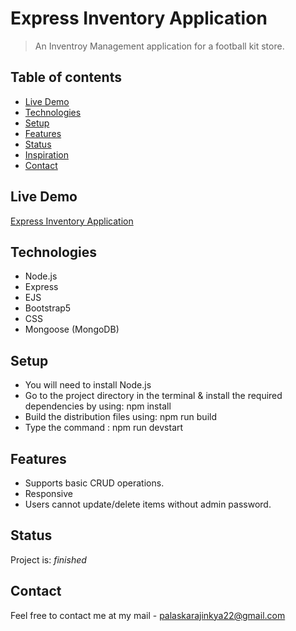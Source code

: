 # Express Inventory Application

> An Inventroy Management application for a football kit store.

## Table of contents

- [Live Demo](#live-demo)
- [Technologies](#technologies)
- [Setup](#setup)
- [Features](#features)
- [Status](#status)
- [Inspiration](#inspiration)
- [Contact](#contact)

## Live Demo

[Express Inventory Application](https://footystore-inventory.herokuapp.com/store)

## Technologies

- Node.js
- Express
- EJS
- Bootstrap5
- CSS
- Mongoose (MongoDB)

## Setup

* You will need to install Node.js
* Go to the project directory in the terminal & install the required dependencies by using: npm install
* Build the distribution files using: npm run build
* Type the command : npm run devstart


## Features

- Supports basic CRUD operations.
- Responsive
- Users cannot update/delete items without admin password.

## Status

Project is: _finished_

## Contact

Feel free to contact me at my mail - palaskarajinkya22@gmail.com
